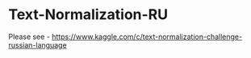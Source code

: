 # Text-Normalization-RU
Please see - https://www.kaggle.com/c/text-normalization-challenge-russian-language
